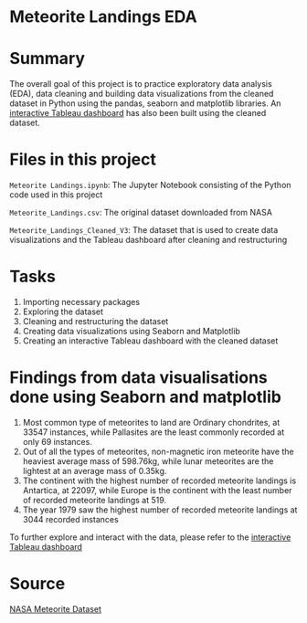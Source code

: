 # Meteorite Landings EDA

# Summary
The overall goal of this project is to practice exploratory data analysis (EDA), data cleaning and building data visualizations from the cleaned dataset in Python using the pandas, seaborn and matplotlib libraries. An [interactive Tableau dashboard](https://public.tableau.com/app/profile/jasmine.chia/viz/Meteorite_Landings_V3/Dashboard1) has also been built using the cleaned dataset.

# Files in this project
`Meteorite Landings.ipynb`: The Jupyter Notebook consisting of the Python code used in this project

`Meteorite_Landings.csv`: The original dataset downloaded from NASA

`Meteorite_Landings_Cleaned_V3`: The dataset that is used to create data visualizations and the Tableau dashboard after cleaning and restructuring

# Tasks
1. Importing necessary packages
2. Exploring the dataset
3. Cleaning and restructuring the dataset
4. Creating data visualizations using Seaborn and Matplotlib
5. Creating an interactive Tableau dashboard with the cleaned dataset

# Findings from data visualisations done using Seaborn and matplotlib
1. Most common type of meteorites to land are Ordinary chondrites, at 33547 instances, while Pallasites are the least commonly recorded at only 69 instances.
2. Out of all the types of meteorites, non-magnetic iron meteorite have the heaviest average mass of 598.76kg, while lunar meteorites are the lightest at an average mass of 0.35kg.
3. The continent with the highest number of recorded meteorite landings is Antartica, at 22097, while Europe is the continent with the least number of recorded meteorite landings at 519.
4. The year 1979 saw the highest number of recorded meteorite landings at 3044 recorded instances

To further explore and interact with the data, please refer to the [interactive Tableau dashboard](https://public.tableau.com/app/profile/jasmine.chia/viz/Meteorite_Landings_V3/Dashboard1)

# Source
[NASA Meteorite Dataset](https://data.nasa.gov/Space-Science/Meteorite-Landings/gh4g-9sfh/about_data)
